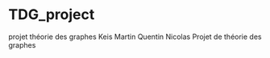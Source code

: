 # TDG_project
projet théorie des graphes Keis Martin Quentin Nicolas
Projet de théorie des graphes 
